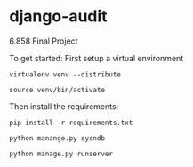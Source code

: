 django-audit
============

6.858 Final Project

To get started:
First setup a virtual environment

`virtualenv venv --distribute`

`source venv/bin/activate`

Then install the requirements:

`pip install -r requirements.txt`

`python manange.py sycndb`

`python manage.py runserver`